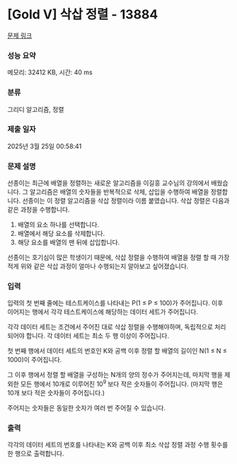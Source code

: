 # [Gold V] 삭삽 정렬 - 13884 

[문제 링크](https://www.acmicpc.net/problem/13884) 

### 성능 요약

메모리: 32412 KB, 시간: 40 ms

### 분류

그리디 알고리즘, 정렬

### 제출 일자

2025년 3월 25일 00:58:41

### 문제 설명

<p>선종이는 최근에 배열을 정렬하는 새로운 알고리즘을 이길흥 교수님의 강의에서 배웠습니다. 그 알고리즘은 배열의 숫자들을 반복적으로 삭제, 삽입을 수행하여 배열을 정렬합니다. 선종이는 이 정렬 알고리즘을 삭삽 정렬이라 이름 붙였습니다. 삭삽 정렬은 다음과 같은 과정을 수행합니다.</p>

<ol>
	<li>배열의 요소 하나를 선택합니다.</li>
	<li>배열에서 해당 요소를 삭제합니다.</li>
	<li>해당 요소를 배열의 맨 뒤에 삽입합니다.</li>
</ol>

<p>선종이는 호기심이 많은 학생이기 때문에, 삭삽 정렬을 수행하여 배열을 정렬 할 때 가장 적게 위와 같은 삭삽 과정이 얼마나 수행되는지 알아보고 싶어졌습니다.</p>

### 입력 

 <p>입력의 첫 번째 줄에는 테스트케이스를 나타내는 P(1 ≤ P ≤ 100)가 주어집니다. 이후 이어지는 행에서 각각 테스트케이스에 해당하는 데이터 세트가 주어집니다.</p>

<p>각각 데이터 세트는 조건에서 주어진 대로 삭삽 정렬을 수행해야하며, 독립적으로 처리되어야 합니다. 각 데이터 세트는 최소 두 행 이상이 주어집니다.</p>

<p>첫 번째 행에서 데이터 세트의 번호인 K와 공백 이후 정렬 할 배열의 길이인 N(1 ≤ N ≤ 1000)이 주어집니다.</p>

<p>그 이후 행에서 정렬 할 배열을 구성하는 N개의 양의 정수가 주어지는데, 마지막 행을 제외한 모든 행에서 10개로 이루어진 10<sup>9 </sup>보다 작은 숫자들이 주어집니다. (마지막 행은 10개 보다 적은 숫자들이 주어집니다.)</p>

<p>주어지는 숫자들은 동일한 숫자가 여러 번 주어질 수 있습니다.</p>

### 출력 

 <p>각각의 데이터 세트의 번호를 나타내는 K와 공백 이후 최소 삭삽 정렬 과정 수행 횟수를 한 행으로 출력합니다.</p>

